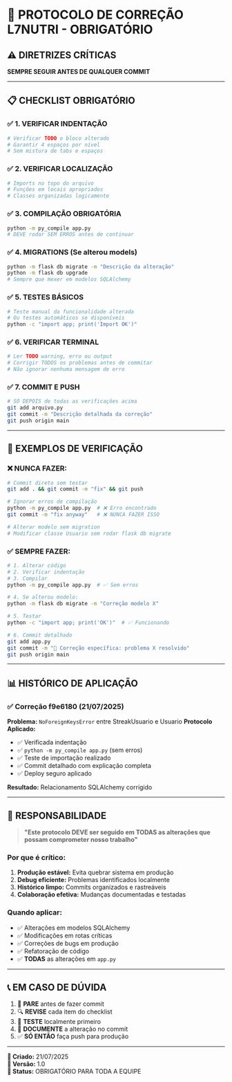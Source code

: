 # 🚨 PROTOCOLO DE CORREÇÃO L7NUTRI - OBRIGATÓRIO

## ⚠️ **DIRETRIZES CRÍTICAS** 
**SEMPRE SEGUIR ANTES DE QUALQUER COMMIT**

---

## 📋 **CHECKLIST OBRIGATÓRIO**

### **✅ 1. VERIFICAR INDENTAÇÃO**
```bash
# Verificar TODO o bloco alterado
# Garantir 4 espaços por nível
# Sem mistura de tabs e espaços
```

### **✅ 2. VERIFICAR LOCALIZAÇÃO**
```bash
# Imports no topo do arquivo
# Funções em locais apropriados
# Classes organizadas logicamente
```

### **✅ 3. COMPILAÇÃO OBRIGATÓRIA**
```bash
python -m py_compile app.py
# DEVE rodar SEM ERROS antes de continuar
```

### **✅ 4. MIGRATIONS (Se alterou models)**
```bash
python -m flask db migrate -m "Descrição da alteração"
python -m flask db upgrade
# Sempre que mexer em modelos SQLAlchemy
```

### **✅ 5. TESTES BÁSICOS**
```bash
# Teste manual da funcionalidade alterada
# Ou testes automáticos se disponíveis
python -c "import app; print('Import OK')"
```

### **✅ 6. VERIFICAR TERMINAL**
```bash
# Ler TODO warning, erro ou output
# Corrigir TODOS os problemas antes de commitar
# Não ignorar nenhuma mensagem de erro
```

### **✅ 7. COMMIT E PUSH**
```bash
# SÓ DEPOIS de todas as verificações acima
git add arquivo.py
git commit -m "Descrição detalhada da correção"
git push origin main
```

---

## 🚨 **EXEMPLOS DE VERIFICAÇÃO**

### **❌ NUNCA FAZER:**
```bash
# Commit direto sem testar
git add . && git commit -m "fix" && git push

# Ignorar erros de compilação
python -m py_compile app.py  # ❌ Erro encontrado
git commit -m "fix anyway"   # ❌ NUNCA FAZER ISSO

# Alterar modelo sem migration
# Modificar classe Usuario sem rodar flask db migrate
```

### **✅ SEMPRE FAZER:**
```bash
# 1. Alterar código
# 2. Verificar indentação
# 3. Compilar
python -m py_compile app.py  # ✅ Sem erros

# 4. Se alterou modelo:
python -m flask db migrate -m "Correção modelo X"

# 5. Testar
python -c "import app; print('OK')"  # ✅ Funcionando

# 6. Commit detalhado
git add app.py
git commit -m "🔧 Correção específica: problema X resolvido"
git push origin main
```

---

## 📊 **HISTÓRICO DE APLICAÇÃO**

### **✅ Correção f9e6180 (21/07/2025)**
**Problema:** `NoForeignKeysError` entre StreakUsuario e Usuario
**Protocolo Aplicado:**
- ✅ Verificada indentação
- ✅ `python -m py_compile app.py` (sem erros)
- ✅ Teste de importação realizado  
- ✅ Commit detalhado com explicação completa
- ✅ Deploy seguro aplicado

**Resultado:** Relacionamento SQLAlchemy corrigido

---

## 🎯 **RESPONSABILIDADE**

> **"Este protocolo DEVE ser seguido em TODAS as alterações que possam comprometer nosso trabalho"**

### **Por que é crítico:**
1. **Produção estável:** Evita quebrar sistema em produção
2. **Debug eficiente:** Problemas identificados localmente
3. **Histórico limpo:** Commits organizados e rastreáveis
4. **Colaboração efetiva:** Mudanças documentadas e testadas

### **Quando aplicar:**
- ✅ Alterações em modelos SQLAlchemy
- ✅ Modificações em rotas críticas
- ✅ Correções de bugs em produção
- ✅ Refatoração de código
- ✅ **TODAS** as alterações em `app.py`

---

## 📞 **EM CASO DE DÚVIDA**

1. 🛑 **PARE** antes de fazer commit
2. 🔍 **REVISE** cada item do checklist
3. 🧪 **TESTE** localmente primeiro
4. 📝 **DOCUMENTE** a alteração no commit
5. ✅ **SÓ ENTÃO** faça push para produção

---

**📅 Criado:** 21/07/2025  
**📝 Versão:** 1.0  
**🎯 Status:** OBRIGATÓRIO PARA TODA A EQUIPE
